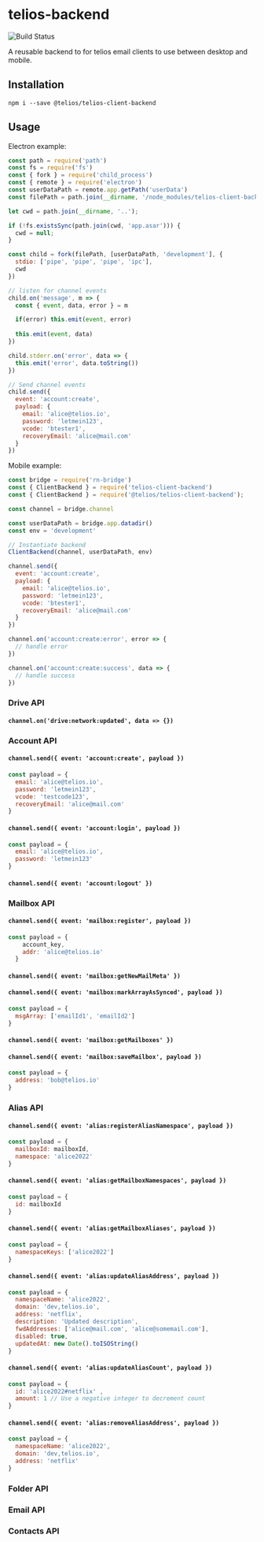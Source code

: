 # telios-backend

![Build Status](https://github.com/Telios-org/telios-client-backend/actions/workflows/node.js.yml/badge.svg)

A reusable backend to for telios email clients to use between desktop and mobile.

## Installation

```shell
npm i --save @telios/telios-client-backend
```

## Usage

Electron example:
```js
const path = require('path')
const fs = require('fs')
const { fork } = require('child_process')
const { remote } = require('electron')
const userDataPath = remote.app.getPath('userData')
const filePath = path.join(__dirname, '/node_modules/telios-client-backend/index.js')

let cwd = path.join(__dirname, '..');

if (!fs.existsSync(path.join(cwd, 'app.asar'))) {
  cwd = null;
}

const child = fork(filePath, [userDataPath, 'development'], {
  stdio: ['pipe', 'pipe', 'pipe', 'ipc'],
  cwd
})

// listen for channel events
child.on('message', m => {
  const { event, data, error } = m

  if(error) this.emit(event, error)
  
  this.emit(event, data)
})

child.stderr.on('error', data => {
  this.emit('error', data.toString())
})

// Send channel events
child.send({ 
  event: 'account:create', 
  payload: {
    email: 'alice@telios.io',
    password: 'letmein123',
    vcode: 'btester1',
    recoveryEmail: 'alice@mail.com'
  }
})

```

Mobile example:

```js
const bridge = require('rn-bridge')
const { ClientBackend } = require('telios-client-backend')
const { ClientBackend } = require('@telios/telios-client-backend');

const channel = bridge.channel

const userDataPath = bridge.app.datadir()
const env = 'development'

// Instantiate backend
ClientBackend(channel, userDataPath, env)

channel.send({ 
  event: 'account:create', 
  payload: {
    email: 'alice@telios.io',
    password: 'letmein123',
    vcode: 'btester1',
    recoveryEmail: 'alice@mail.com'
  }
})

channel.on('account:create:error', error => {
  // handle error
})

channel.on('account:create:success', data => {
  // handle success
})
```

### Drive API
#### `channel.on('drive:network:updated', data => {})`

### Account API
#### `channel.send({ event: 'account:create', payload })`

```js
const payload = {
  email: 'alice@telios.io',
  password: 'letmein123',
  vcode: 'testcode123',
  recoveryEmail: 'alice@mail.com'
}
```

#### `channel.send({ event: 'account:login', payload })`

```js
const payload = {
  email: 'alice@telios.io',
  password: 'letmein123'
}
```

#### `channel.send({ event: 'account:logout' })`

### Mailbox API
#### `channel.send({ event: 'mailbox:register', payload })`

```js
const payload = {
    account_key,
    addr: 'alice@telios.io'
  }
```

#### `channel.send({ event: 'mailbox:getNewMailMeta' })`

#### `channel.send({ event: 'mailbox:markArrayAsSynced', payload })`

```js
const payload = {
  msgArray: ['emailId1', 'emailId2']
}
```

#### `channel.send({ event: 'mailbox:getMailboxes' })`

#### `channel.send({ event: 'mailbox:saveMailbox', payload })`

```js
const payload = {
  address: 'bob@telios.io'
}
```

### Alias API
#### `channel.send({ event: 'alias:registerAliasNamespace', payload })`
```js
const payload = {
  mailboxId: mailboxId,
  namespace: 'alice2022'
}
```

#### `channel.send({ event: 'alias:getMailboxNamespaces', payload })`
```js
const payload = { 
  id: mailboxId 
} 
```

#### `channel.send({ event: 'alias:getMailboxAliases', payload })`
```js
const payload = {
  namespaceKeys: ['alice2022']
}
```

#### `channel.send({ event: 'alias:updateAliasAddress', payload })`
```js
const payload = {
  namespaceName: 'alice2022',
  domain: 'dev,telios.io',
  address: 'netflix',
  description: 'Updated description',
  fwdAddresses: ['alice@mail.com', 'alice@somemail.com'],
  disabled: true,
  updatedAt: new Date().toISOString()
}
```

#### `channel.send({ event: 'alias:updateAliasCount', payload })`
```js
const payload = { 
  id: 'alice2022#netflix' , 
  amount: 1 // Use a negative integer to decrement count
}
```

#### `channel.send({ event: 'alias:removeAliasAddress', payload })`
```js
const payload = {
  namespaceName: 'alice2022',
  domain: 'dev,telios.io',
  address: 'netflix'
}
```

### Folder API

### Email API

### Contacts API
